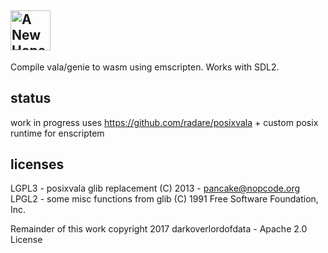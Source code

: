 ## <img title="A New Hope" src="https://upload.wikimedia.org/wikipedia/commons/2/2a/Rebel_Alliance_logo.svg" width="64">

Compile vala/genie to wasm using emscripten. 
Works with SDL2. 




## status
work in progress
uses https://github.com/radare/posixvala + custom posix runtime for enscriptem


## licenses


LGPL3 - posixvala glib replacement (C) 2013 - pancake@nopcode.org
LPGL2 - some misc functions from glib (C) 1991 Free Software Foundation, Inc.

Remainder of this work copyright 2017 darkoverlordofdata - Apache 2.0 License
